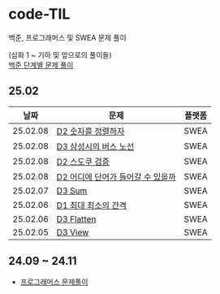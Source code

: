 # code-TIL

백준, 프로그래머스 및 SWEA 문제 풀이

(심화 1 ~ 기하 및 앞으로의 풀이들)  
[백준 단계별 문제 풀이](https://linkinpark0205.tistory.com/)

## 25.02

|날짜|문제|플랫폼|
|---|---|---|
|25.02.08|[D2 숫자를 정렬하자](./sw_expert_academy/25.02/D2_1966.py)|SWEA|
|25.02.08|[D3 삼성시의 버스 노선](./sw_expert_academy/25.02/D3_6485.py)|SWEA|
|25.02.08|[D2 스도쿠 검증](./sw_expert_academy/25.02/D2_1974.py)|SWEA|
|25.02.08|[D2 어디에 단어가 들어갈 수 있을까](./sw_expert_academy/25.02/D2_1979.py)|SWEA|
|25.02.07|[D3 Sum](./sw_expert_academy/25.02/D3_1209_Sum.py)|SWEA|
|25.02.06|[D1 최대 최소의 간격](./sw_expert_academy/25.02/D1_11092.py)|SWEA|
|25.02.06|[D3 Flatten](./sw_expert_academy/25.02/D3_Flatten.py)|SWEA|
|25.02.05|[D3 View](./sw_expert_academy/25.02/D3_View.py)|SWEA|

## 24.09 ~ 24.11

- [프로그래머스 문제풀이](./programmers/데일리%20루틴/)
